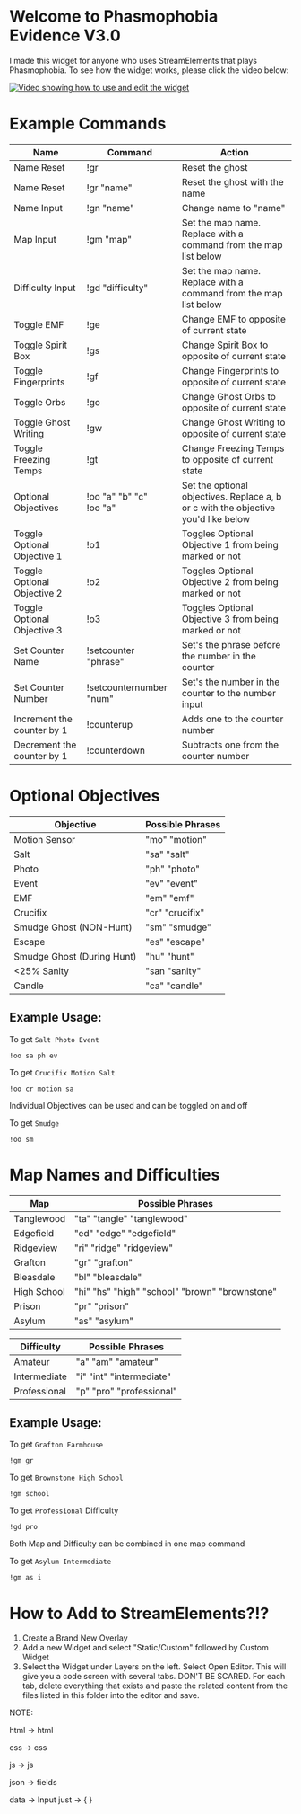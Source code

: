 # Welcome to Phasmophobia Evidence V3.0

I made this widget for anyone who uses StreamElements that plays Phasmophobia. To see how the widget works, please click the video below:

[![Video showing how to use and edit the widget](http://img.youtube.com/vi/OIZgBi3ZI9s/0.jpg)](https://youtu.be/OIZgBi3ZI9s)

# Example Commands

| Name | Command | Action |
|--|--|--|
| Name Reset | !gr | Reset the ghost |
| Name Reset| !gr "name" | Reset the ghost with the name |
| Name Input | !gn "name" | Change name to "name" |
| Map Input | !gm "map" | Set the map name. Replace with a command from the map list below |
| Difficulty Input | !gd "difficulty" | Set the map name. Replace with a command from the map list below |
| Toggle EMF | !ge | Change EMF to opposite of current state |
| Toggle Spirit Box | !gs | Change Spirit Box to opposite of current state |
| Toggle Fingerprints | !gf | Change Fingerprints to opposite of current state |
| Toggle Orbs | !go | Change Ghost Orbs to opposite of current state |
| Toggle Ghost Writing | !gw | Change Ghost Writing to opposite of current state |
| Toggle Freezing Temps | !gt | Change Freezing Temps to opposite of current state |
| Optional Objectives | !oo "a" "b" "c"<br />!oo "a" | Set the optional objectives. Replace a, b or c with the objective you'd like below |
| Toggle Optional Objective 1 | !o1 | Toggles Optional Objective 1 from being marked or not |
| Toggle Optional Objective 2 | !o2 | Toggles Optional Objective 2 from being marked or not |
| Toggle Optional Objective 3 | !o3 | Toggles Optional Objective 3 from being marked or not |
| Set Counter Name | !setcounter "phrase" | Set's the phrase before the number in the counter |
| Set Counter Number | !setcounternumber "num" | Set's the number in the counter to the number input |
| Increment the counter by 1 | !counterup | Adds one to the counter number |
| Decrement the counter by 1 | !counterdown | Subtracts one from the counter number |

# Optional Objectives

| Objective | Possible Phrases |
|--|--|
| Motion Sensor | "mo" "motion" |
| Salt | "sa" "salt" |
| Photo | "ph" "photo" |
| Event | "ev" "event" |
| EMF | "em" "emf" |
| Crucifix | "cr" "crucifix" |
| Smudge Ghost (NON-Hunt) | "sm" "smudge" |
| Escape | "es" "escape" |
| Smudge Ghost (During Hunt) | "hu" "hunt" |
| <25% Sanity | "san "sanity" |
| Candle | "ca" "candle" |

## Example Usage:

To get `Salt Photo Event`

    !oo sa ph ev

To get `Crucifix Motion Salt`

    !oo cr motion sa

Individual Objectives can be used and can be toggled on and off

To get `Smudge`

    !oo sm

# Map Names and Difficulties

| Map | Possible Phrases |
|--|--|
| Tanglewood | "ta" "tangle" "tanglewood" |
| Edgefield | "ed" "edge" "edgefield" |
| Ridgeview | "ri" "ridge" "ridgeview" |
| Grafton | "gr" "grafton" |
| Bleasdale | "bl" "bleasdale" |
| High School | "hi" "hs" "high" "school" "brown" "brownstone" |
| Prison | "pr" "prison" |
| Asylum | "as" "asylum" |

| Difficulty | Possible Phrases |
|--|--|
| Amateur | "a" "am" "amateur" |
| Intermediate | "i" "int" "intermediate" |
| Professional | "p" "pro" "professional" |

## Example Usage:

To get `Grafton Farmhouse`

    !gm gr

To get `Brownstone High School`

    !gm school

To get `Professional` Difficulty

    !gd pro

Both Map and Difficulty can be combined in one map command

To get `Asylum Intermediate`

    !gm as i

# How to Add to StreamElements?!?

1. Create a Brand New Overlay
2. Add a new Widget and select "Static/Custom" followed by Custom Widget
3. Select the Widget under Layers on the left. Select Open Editor. This will give you a code screen with several tabs. DON'T BE SCARED. For each tab, delete everything that exists and paste the related content from the files listed in this folder into the editor and save.

NOTE: 

html -> html

css -> css

js -> js

json -> fields

data -> Input just -> { }
